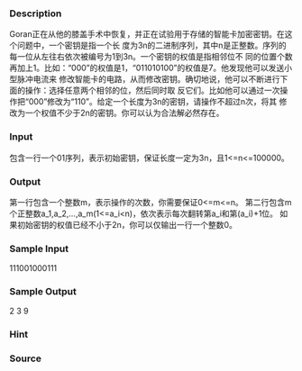
### Description
Goran正在从他的膝盖手术中恢复，并正在试验用于存储的智能卡加密密钥。在这个问题中，一个密钥是指一个长
度为3n的二进制序列，其中n是正整数。序列的每一位从左往右依次被编号为1到3n。一个密钥的权值是指相邻位不
同的位置个数再加上1。比如：“000”的权值是1，“011010100”的权值是7。他发现他可以发送小型脉冲电流来
修改智能卡的电路，从而修改密钥。确切地说，他可以不断进行下面的操作：选择任意两个相邻的位，然后同时取
反它们。比如他可以通过一次操作把“000”修改为“110”。给定一个长度为3n的密钥，请操作不超过n次，将其
修改为一个权值不少于2n的密钥。你可以认为合法解必然存在。
### Input
包含一行一个01序列，表示初始密钥，保证长度一定为3n，且1<=n<=100000。
### Output
第一行包含一个整数m，表示操作的次数，你需要保证0<=m<=n。
第二行包含m个正整数a_1,a_2,...,a_m(1<=a_i<n)，依次表示每次翻转第a_i和第(a_i)+1位。
如果初始密钥的权值已经不小于2n，你可以仅输出一行一个整数0。
### Sample Input
111001000111
### Sample Output
2
3 9
### Hint

### Source
